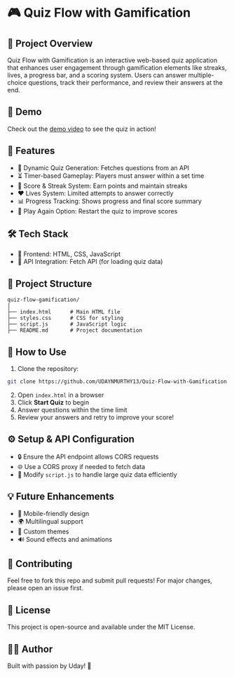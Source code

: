 # 🎮 Quiz Flow with Gamification

## 📌 Project Overview
Quiz Flow with Gamification is an interactive web-based quiz application that enhances user engagement through gamification elements like streaks, lives, a progress bar, and a scoring system. Users can answer multiple-choice questions, track their performance, and review their answers at the end.

## 🎥 Demo
Check out the [demo video](https://drive.google.com/file/d/1wJCuUmAfr8gtK2qQsab8kohsv5SwDW5q/view?usp=sharing) to see the quiz in action!

## 🚀 Features
- 🎯 Dynamic Quiz Generation: Fetches questions from an API
- ⏳ Timer-based Gameplay: Players must answer within a set time
- 💯 Score & Streak System: Earn points and maintain streaks
- ❤️ Lives System: Limited attempts to answer correctly
- 📊 Progress Tracking: Shows progress and final score summary
- 🔄 Play Again Option: Restart the quiz to improve scores

## 🛠️ Tech Stack
- 🎨 Frontend: HTML, CSS, JavaScript
- 🔌 API Integration: Fetch API (for loading quiz data)

## 📂 Project Structure
```
quiz-flow-gamification/
│
├── index.html      # Main HTML file
├── styles.css      # CSS for styling
├── script.js       # JavaScript logic
├── README.md       # Project documentation
```

## 📖 How to Use
1. Clone the repository:
```bash
git clone https://github.com/UDAYNMURTHY13/Quiz-Flow-with-Gamification
```
2. Open `index.html` in a browser
3. Click **Start Quiz** to begin
4. Answer questions within the time limit
5. Review your answers and retry to improve your score!

## ⚙️ Setup & API Configuration
- 🔒 Ensure the API endpoint allows CORS requests
- 🌐 Use a CORS proxy if needed to fetch data
- 🔧 Modify `script.js` to handle large quiz data efficiently

## 💡 Future Enhancements
- 📱 Mobile-friendly design
- 🌍 Multilingual support
- 🎨 Custom themes
- 🔊 Sound effects and animations

## 🤝 Contributing
Feel free to fork this repo and submit pull requests! For major changes, please open an issue first.

## 📜 License
This project is open-source and available under the MIT License.

## 👨‍💻 Author
Built with passion by Uday! 🚀
